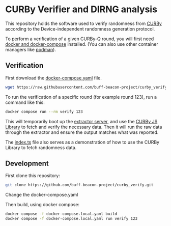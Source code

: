 # CURBy Verifier and DIRNG analysis

This repository holds the software used to verify randomness from [CURBy](https://random.colorado.edu) according to the Device-independent
randomness generation protocol.

To perform a verification of a given CURBy-Q round, you will first need [docker and docker-compose](https://www.docker.com/) installed. (You can also use other container managers like [podman](https://podman.io/)).

## Verification

First download the [docker-compose.yaml](./docker-compose.yaml) file.

```sh
wget https://raw.githubusercontent.com/buff-beacon-project/curby_verify/refs/heads/main/docker-compose.yaml
```

To run the verification of a specific round (for example round 123), run
a command like this:

```sh
docker compose run --rm verify 123
```

This will temporarily boot up the [extractor server](https://github.com/buff-beacon-project/trevisan_python_interface),
and use the [CURBy JS Library](https://github.com/buff-beacon-project/curby-js-client)
to fetch and verify the necessary data. Then it will run the raw data
through the extractor and ensure the output matches what was reported.

The [index.ts](./index.ts) file also serves as a demonstration of
how to use the CURBy Library to fetch randomness data.

## Development

First clone this repository:

```sh
git clone https://github.com/buff-beacon-project/curby_verify.git
```

Change the docker-compose.yaml

Then build, using docker compose:

```sh
docker compose -f docker-compose.local.yaml build
docker compose -f docker-compose.local.yaml run verify 123
```
